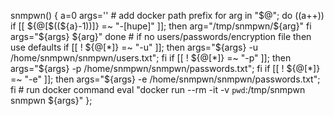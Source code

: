 snmpwn() {
     a=0
     args=''
     # add docker path prefix
     for arg in "$@"; do
           ((a++))
           if [[ ${@[$((${a}-1))]} =~ "-[hupe]"  ]]; then
                arg="/tmp/snmpwn/${arg}"
           fi
           args="${args} ${arg}"
     done
     # if no users/passwords/encryption file then use defaults
     if [[ ! ${@[*]} =~ "-u" ]]; then args="${args} -u /home/snmpwn/snmpwn/users.txt"; fi
     if [[ ! ${@[*]} =~ "-p" ]]; then args="${args} -p /home/snmpwn/snmpwn/passwords.txt"; fi
     if [[ ! ${@[*]} =~ "-e" ]]; then args="${args} -e /home/snmpwn/snmpwn/passwords.txt"; fi
     # run docker command
     eval "docker run --rm -it -v `pwd`:/tmp/snmpwn snmpwn ${args}"
};
